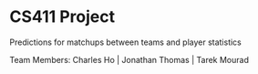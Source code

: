 # CS411 Project

Predictions for matchups between teams and player statistics

Team Members:
Charles Ho |
Jonathan Thomas |
Tarek Mourad
